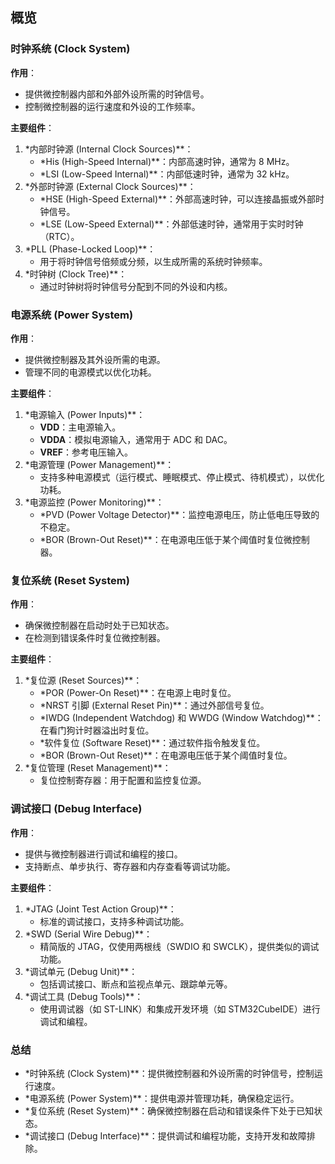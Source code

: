 ## 概览

### **时钟系统 (Clock System)**

**作用**：

- 提供微控制器内部和外部外设所需的时钟信号。
- 控制微控制器的运行速度和外设的工作频率。

**主要组件**：

1. *内部时钟源 (Internal Clock Sources)**：
    - *His (High-Speed Internal)**：内部高速时钟，通常为 8 MHz。
    - *LSI (Low-Speed Internal)**：内部低速时钟，通常为 32 kHz。
2. *外部时钟源 (External Clock Sources)**：
    - *HSE (High-Speed External)**：外部高速时钟，可以连接晶振或外部时钟信号。
    - *LSE (Low-Speed External)**：外部低速时钟，通常用于实时时钟（RTC）。
3. *PLL (Phase-Locked Loop)**：
    - 用于将时钟信号倍频或分频，以生成所需的系统时钟频率。
4. *时钟树 (Clock Tree)**：
    - 通过时钟树将时钟信号分配到不同的外设和内核。

### **电源系统 (Power System)**

**作用**：

- 提供微控制器及其外设所需的电源。
- 管理不同的电源模式以优化功耗。

**主要组件**：

1. *电源输入 (Power Inputs)**：
    - **VDD**：主电源输入。
    - **VDDA**：模拟电源输入，通常用于 ADC 和 DAC。
    - **VREF**：参考电压输入。
2. *电源管理 (Power Management)**：
    - 支持多种电源模式（运行模式、睡眠模式、停止模式、待机模式），以优化功耗。
3. *电源监控 (Power Monitoring)**：
    - *PVD (Power Voltage Detector)**：监控电源电压，防止低电压导致的不稳定。
    - *BOR (Brown-Out Reset)**：在电源电压低于某个阈值时复位微控制器。

### **复位系统 (Reset System)**

**作用**：

- 确保微控制器在启动时处于已知状态。
- 在检测到错误条件时复位微控制器。

**主要组件**：

1. *复位源 (Reset Sources)**：
    - *POR (Power-On Reset)**：在电源上电时复位。
    - *NRST 引脚 (External Reset Pin)**：通过外部信号复位。
    - *IWDG (Independent Watchdog) 和 WWDG (Window Watchdog)**：在看门狗计时器溢出时复位。
    - *软件复位 (Software Reset)**：通过软件指令触发复位。
    - *BOR (Brown-Out Reset)**：在电源电压低于某个阈值时复位。
2. *复位管理 (Reset Management)**：
    - 复位控制寄存器：用于配置和监控复位源。

### **调试接口 (Debug Interface)**

**作用**：

- 提供与微控制器进行调试和编程的接口。
- 支持断点、单步执行、寄存器和内存查看等调试功能。

**主要组件**：

1. *JTAG (Joint Test Action Group)**：
    - 标准的调试接口，支持多种调试功能。
2. *SWD (Serial Wire Debug)**：
    - 精简版的 JTAG，仅使用两根线（SWDIO 和 SWCLK），提供类似的调试功能。
3. *调试单元 (Debug Unit)**：
    - 包括调试接口、断点和监视点单元、跟踪单元等。
4. *调试工具 (Debug Tools)**：
    - 使用调试器（如 ST-LINK）和集成开发环境（如 STM32CubeIDE）进行调试和编程。

### **总结**

- *时钟系统 (Clock System)**：提供微控制器和外设所需的时钟信号，控制运行速度。
- *电源系统 (Power System)**：提供电源并管理功耗，确保稳定运行。
- *复位系统 (Reset System)**：确保微控制器在启动和错误条件下处于已知状态。
- *调试接口 (Debug Interface)**：提供调试和编程功能，支持开发和故障排除。
